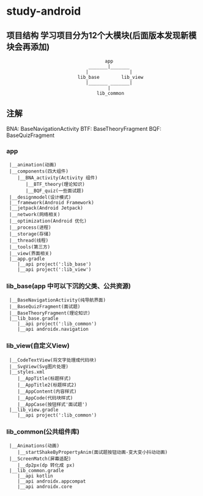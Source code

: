 # study-android

## 项目结构 学习项目分为12个大模块(后面版本发现新模块会再添加)

                                        app
                                  _______|_______
                                 |               |
                              lib_base        lib_view
                                 |_______ _______|
                                         |
                                     lib_common

## 注解
   BNA: BaseNavigationActivity
   BTF: BaseTheoryFragment
   BQF: BaseQuizFragment

### app
     |__animation(动画)
     |__components(四大组件)
        |__BNA_activity(Activity 组件)
           |__BTF_theory(理论知识)
           |__BQF_quiz(一些面试题)
     |__designmodel(设计模式)
     |__framework(Android Framework)
     |__jetpack(Android Jetpack)
     |__network(网络相关)
     |__optimization(Android 优化)
     |__process(进程)
     |__storage(存储)
     |__thread(线程)
     |__tools(第三方)
     |__view(界面相关)
     |__app.gradle
        |__api project(':lib_base')
        |__api project(':lib_view')

### lib_base(app 中可以下沉的父类、公共资源)
     |__BaseNavigationActivity(纯导航界面)
     |__BaseQuizFragment(面试题)
     |__BaseTheoryFragment(理论知识)
     |__lib_base.gradle
        |__api project(':lib_common')
        |__api androidx.navigation

### lib_view(自定义View)
     |__CodeTextView(将文字处理成代码块)
     |__SvgView(Svg图片处理)
     |__styles.xml
        |__AppTitle(标题样式)
        |__AppTitle2(标题样式2)
        |__AppContent(内容样式)
        |__AppCode(代码块样式)
        |__AppCase(按钮样式'面试题')
     |__lib_view.gradle
        |__api project(':lib_common')

### lib_common(公共组件库)
     |__Animations(动画)
        |__startShakeByPropertyAnim(面试题按钮动画-变大变小抖动动画)
     |__ScreenMatch(屏幕适配)
        |__dp2px(dp 转化成 px)
     |__lib_common.gradle
        |__api kotlin
        |__api androidx.appcompat
        |__api androidx.core
